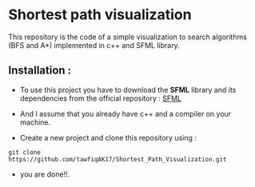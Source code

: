 # Shortest path visualization 
    
This repository is the code of a simple visualization to search algorithms (BFS and A*) implemented in c++ and SFML library.

## Installation :

* To use this project you have to download the **SFML** library and its dependencies from the official repository : [SFML](https://github.com/SFML/SFML)

* And I assume that you already have c++ and a compiler on your machine.

* Create a new project and clone this repository using : 

`git clone https://github.com/tawfiqAK17/Shortest_Path_Visualization.git`

* you are done!!.

